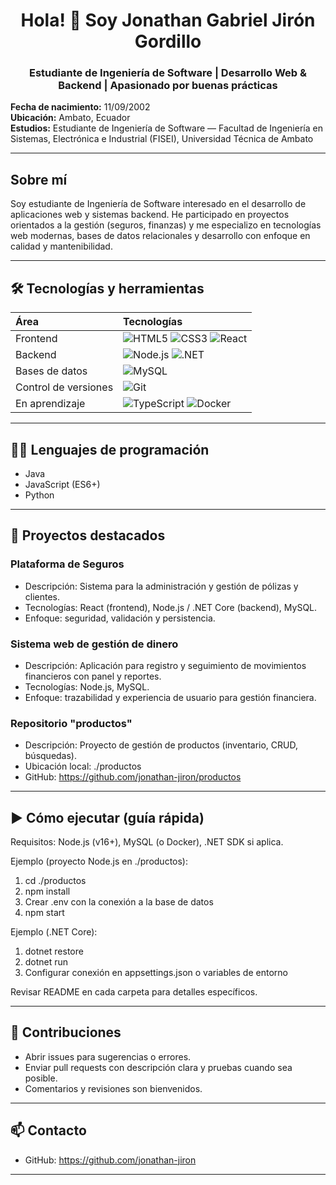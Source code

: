 

<h1 align="center">Hola! 👋 Soy Jonathan Gabriel Jirón Gordillo</h1>
<h3 align="center">Estudiante de Ingeniería de Software | Desarrollo Web & Backend | Apasionado por buenas prácticas</h3>

**Fecha de nacimiento:** 11/09/2002  
**Ubicación:** Ambato, Ecuador  
**Estudios:** Estudiante de Ingeniería de Software — Facultad de Ingeniería en Sistemas, Electrónica e Industrial (FISEI), Universidad Técnica de Ambato

---

## Sobre mí
Soy estudiante de Ingeniería de Software interesado en el desarrollo de aplicaciones web y sistemas backend. He participado en proyectos orientados a la gestión (seguros, finanzas) y me especializo en tecnologías web modernas, bases de datos relacionales y desarrollo con enfoque en calidad y mantenibilidad.

---

## 🛠️ Tecnologías y herramientas

| Área | Tecnologías |
| :--- | :--- |
| Frontend | ![HTML5](https://img.shields.io/badge/HTML5-E34F26?style=for-the-badge&logo=html5&logoColor=white) ![CSS3](https://img.shields.io/badge/CSS3-1572B6?style=for-the-badge&logo=css3&logoColor=white) ![React](https://img.shields.io/badge/React-61DAFB?style=for-the-badge&logo=react&logoColor=black) |
| Backend | ![Node.js](https://img.shields.io/badge/Node.js-339933?style=for-the-badge&logo=node.js&logoColor=white) ![.NET](https://img.shields.io/badge/.NET-512BD4?style=for-the-badge&logo=.net&logoColor=white) |
| Bases de datos | ![MySQL](https://img.shields.io/badge/MySQL-4479A1?style=for-the-badge&logo=mysql&logoColor=white) |
| Control de versiones | ![Git](https://img.shields.io/badge/Git-F05032?style=for-the-badge&logo=git&logoColor=white) |
| En aprendizaje | ![TypeScript](https://img.shields.io/badge/TypeScript-3178C6?style=for-the-badge&logo=typescript&logoColor=white) ![Docker](https://img.shields.io/badge/Docker-2496ED?style=for-the-badge&logo=docker&logoColor=white) |

---

## 🧑‍💻 Lenguajes de programación
- Java  
- JavaScript (ES6+)  
- Python

---

## 🚀 Proyectos destacados

### Plataforma de Seguros
- Descripción: Sistema para la administración y gestión de pólizas y clientes.
- Tecnologías: React (frontend), Node.js / .NET Core (backend), MySQL.
- Enfoque: seguridad, validación y persistencia.

### Sistema web de gestión de dinero
- Descripción: Aplicación para registro y seguimiento de movimientos financieros con panel y reportes.
- Tecnologías: Node.js, MySQL.
- Enfoque: trazabilidad y experiencia de usuario para gestión financiera.

### Repositorio "productos"
- Descripción: Proyecto de gestión de productos (inventario, CRUD, búsquedas).
- Ubicación local: ./productos  
- GitHub: https://github.com/jonathan-jiron/productos

---

## ▶️ Cómo ejecutar (guía rápida)
Requisitos: Node.js (v16+), MySQL (o Docker), .NET SDK si aplica.

Ejemplo (proyecto Node.js en ./productos):
1. cd ./productos  
2. npm install  
3. Crear .env con la conexión a la base de datos  
4. npm start

Ejemplo (.NET Core):
1. dotnet restore  
2. dotnet run  
3. Configurar conexión en appsettings.json o variables de entorno

Revisar README en cada carpeta para detalles específicos.

---

## 🤝 Contribuciones
- Abrir issues para sugerencias o errores.  
- Enviar pull requests con descripción clara y pruebas cuando sea posible.  
- Comentarios y revisiones son bienvenidos.

---

## 📫 Contacto
- GitHub: https://github.com/jonathan-jiron

---
